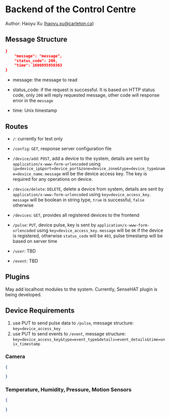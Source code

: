 # Backend of the Control Centre

Author: Haoyu Xu (haoyu.xu@carleton.ca)

## Message Structure

```` json
}
    "message": "message",
    "status_code": 200,
    "time": 1600895950363
}
````

- message: the message to read

- status_code: if the request is successful. It is based on HTTP status code, only `200` will reply requested message, other code will response error in the `message`

- time: Unix timestamp

## Routes

- `/`: currently for test only

- `/config`: `GET`, response server configuration file

- `/device/add`: `POST`, add a device to the system, details are sent by `application/x-www-form-urlencoded` using `ip=device_ip&port=device_port&zone=device_zone&type=device_type&name=device_name`. `message` will be the device access key. The key is required for any operations on device.

- `/device/delete`: `DELETE`, delete a device from system, details are sent by `application/x-www-form-urlencoded` using `key=device_access_key`. `message` will be boolean in string type, `true` is successful, `false` otherwise

- `/devices`: `GET`, provides all registered devices to the frontend

- `/pulse`: `PUT`, device pulse, key is sent by `application/x-www-form-urlencoded` using `key=device_access_key`. `message` will be `OK` if the device is registered, otherwise `status_code` will be `403`, pulse timestamp will be based on server time

- `/user`: TBD

- `/event`: TBD

## Plugins

May add localhost modules to the system. Currently, SenseHAT plugin is being developed.

## Device Requirements

1. use PUT to send pulse data to `/pulse`, message structure: `key=device_access_key`
2. use PUT to send events to `/event`, message structure: `key=device_access_key&type=event_type&details=event_details&time=unix_timestamp`

### Camera

``` json
{

}
```

### Temperature, Humidity, Pressure, Motion Sensors

``` json
{
    
}
```